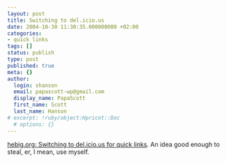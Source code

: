```yaml
---
layout: post
title: Switching to del.icio.us
date: 2004-10-30 11:30:35.000000000 +02:00
categories:
- quick links
tags: []
status: publish
type: post
published: true
meta: {}
author:
  login: shanson
  email: papascott-wp@gmail.com
  display_name: PapaScott
  first_name: Scott
  last_name: Hanson
# excerpt: !ruby/object:Hpricot::Doc
  # options: {}
---
```

<p><a title="Switching to del.icio.us :: hebig.org/blog" href="http://www.hebig.org/blogs/archives/main/001714.php">hebig.org: Switching to del.icio.us for quick links</a>. An idea good enough to steal, er, I mean, use myself.</p>
